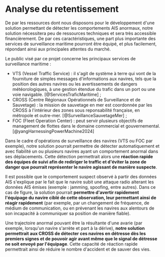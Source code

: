 # Analyse du retentissement

De par les ressources dont nous disposons pour le développement d'une
solution permettant de détecter les comportements AIS anormaux, notre
solution nécessitera peu de ressources techniques et sera très accessible
financièrement. De par ces caractéristiques, une part plus importante des
services de surveillance maritime pourront être équipé, et plus facilement,
répondant ainsi aux principales attentes du marché.

Le public visé par ce projet concerne les principaux services
de surveillance maritime :

- VTS (Vessel Traffic Service) : il s'agit de système à terre
qui vont de la fourniture de simples messages d'informations aux navires,
tels que la position des autres navires ou les avertissements
de dangers météorologiques, à une gestion étendue du trafic
dans un port ou une voie navigable.
[@ServicesTraficMaritime] ;
- CROSS (Centre Régionaux Opérationnels de Surveillance et de Sauvetage) :
la mission de sauvetage en mer est coordonnée par les CROSS
à l'intérieur des zones sous reponsabilité française,
en métropole et outre-mer.
[@SurveillanceSauvetageMer] ;
- FOC (Fleet Operation Center) : peut servir plusieurs
objectifs de management de flottes dans le domaine commercial
et gouvernemental.
[@yangHarnessingPowerMachine2024]

Dans le cadre d'opérations de surveillance des navires (VTS ou FOC par exemple),
notre solution pourrait permettre de détecter automatiquement et avec fiabilité
un ou plusieurs navires ayant un comportement anormal dans ses déplacements.
Cette détection permettrait alors une **réaction rapide des équipes de suivi afin
de rediriger le traffic et d'éviter la zone de danger que pourrait représenter
le navire agissant de manière suspecte**.

Il est possible que le comportement suspect observé à partir des données AIS
s'explique par le fait que le navire subit une attaque radio alterant les données AIS émises
(exemple : jamming, spoofing, entre autres).
Dans ce cas de figure, la solution pourrait **permettre d'avertir rapidement
l'équipage du navire ciblé de cette observation, leur permettant ainsi
de réagir rapidement** (par exemple, par un changement de fréquence,
de médium de communication, ou en prévenant les navires aux alentours
de son incapacité à communiquer sa position de manière fiable).

Une trajectoire anormal pouvant être la résultante d'une avarie
(par exemple, lorsqu'un navire s'arrète et part à la dérive),
**notre solution permettrait aux CROSS de détecter ces navires en détresse
dès les premiers signes et de pouvoir agir avant même que le signal de détresse
ne soit envoyé par l'équipage**. Cette capacité de réaction rapide permettrait
ainsi de réduire le nombre d'accident et de sauver des vies.

